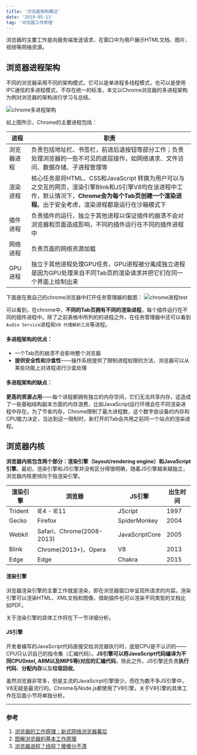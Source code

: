 ```yaml
---
title: '浏览器架构概述'
date: '2019-05-13'
tag: '浏览器工作原理'
---
```


浏览器的主要工作是向服务端发送请求，在窗口中为用户展示HTML文档、图片、视频等网络资源。

## 浏览器进程架构
不同的浏览器采用不同的架构模式，它可以是单进程多线程模式，也可以是使用IPC通信的多进程模式，不存在统一的标准，本文以Chrome浏览器的多进程架构为例对浏览器的架构进行学习与总结。

![chrome多进程架构](https://pic.downk.cc/item/5e62a99298271cb2b8672033.png)

如上图所示，Chrome的主要进程包括：

|进程|职责|
|---|---|
|浏览器进程|负责包括地址栏、书签栏，前进后退按钮等部分工作；负责处理浏览器的一些不可见的底层操作，如网络请求、文件访问、数据存储、子进程管理等|
|渲染进程|核心任务是将HTML、CSS和JavaScript 转换为用户可以与之交互的网页，渲染引擎Blink和JS引擎V8均在该进程中工作，默认情况下，**Chrome会为每个Tab页创建一个渲染进程**。出于安全考虑，渲染进程都是运行在沙箱模式下|
|插件进程|负责插件的运行，独立于其他进程以保证插件的崩溃不会对浏览器和页面造成影响，不同的插件运行在不同的插件进程中|
|网络进程|负责页面的网络资源加载|
|GPU进程|独立于其他进程处理GPU任务，GPU进程被分离成独立进程是因为GPU处理来自不同Tab页的渲染请求并把它们在同一个界面上绘制出来|

下面是在我自己的chrome浏览器中打开任务管理器的截图：
![chrome进程test](https://pic.downk.cc/item/5e63c00e98271cb2b8fcf870.jpg)

可以看到，在chrome中，**不同的Tab页拥有不同的渲染进程**，每个插件运行在不同的插件进程中。除了之前表格中所列的的进程之外，在任务管理器中还可以看到`Audio Service`进程和`V8 代理解析工具`等进程。

#### 多进程架构的优点：
- 一个Tab页的崩溃不会影响整个浏览器
- **提供安全性和沙盒性**——操作系统提供了限制进程权限的方法，浏览器可以从某些功能上对进程进行沙盒处理

#### 多进程架构的缺点：
**更高的资源占用**——每个进程都拥有独立的内存空间，它们无法共享内存，这造成了一些基础结构副本方面的内存浪费，比如JavaScript运行环境会在不同渲染进程中存在。为了节省内存，Chrome限制了最大进程数，这个数字由设备的内存和CPU能力决定，当达到这一限制时，新打开的Tab会共用之前同一个站点的渲染进程。

## 浏览器内核
**浏览器内核包含两个部分：渲染引擎（layout/rendering engine）和JavaScript引擎**。最初，渲染引擎和JS引擎并没有区分得很明确，随着JS引擎越来越独立，浏览器内核更倾向于指渲染引擎。

|渲染引擎|浏览器|JS引擎|出生时间|
|----|----|----|----|
|Trident|IE4 - IE11|JScript|1997|
|Gecko|Firefox|SpiderMonkey|2004|
|Webkit|Safari、Chrome(2008-2013)|JavaScriptCore|2005|
|Blink|Chrome(2013+)、Opera|V8|2013|
|Edge|Edge|Chakra|2015|

#### 渲染引擎
浏览器渲染引擎的主要工作就是渲染，即在浏览器窗口中呈现所请求的内容。渲染引擎可以渲染HTML、XML文档和图像，借助插件也可以渲染不同类型的文档比如PDF。

关于渲染引擎的具体工作将在下一节详细分析。

#### JS引擎
开发者编写的JavaScript代码直接交给浏览器执行时，底层CPU是不认识的——CPU只认识自己的指令集（汇编代码）。**JS引擎可以将JavaScript代码编译为不同CPU(Intel, ARM以及MIPS等)对应的汇编代码**，除此之外，JS引擎还负责**执行代码**、**分配内存**以及**垃圾回收**。

虽然浏览器非常多，但是主流的JavaScirpt引擎很少。而在为数不多JS引擎中，V8无疑是最流行的。Chrome与Node.js都使用了V8引擎，关于V8引擎的具体工作在后面小节将单独分析。

___
### 参考
1. [浏览器的工作原理：新式网络浏览器幕后](https://www.html5rocks.com/zh/tutorials/internals/howbrowserswork/)
2. [图解浏览器的基本工作原理](https://zhuanlan.zhihu.com/p/47407398)
3. [浏览器进程？线程？傻傻分不清](https://imweb.io/topic/58e3bfa845e5c13468f567d5)
